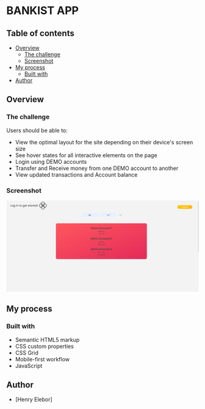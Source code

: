 # BANKIST APP 

## Table of contents

- [Overview](#overview)
  - [The challenge](#the-challenge)
  - [Screenshot](#screenshot)
- [My process](#my-process)
  - [Built with](#built-with)
- [Author](#author)

## Overview

### The challenge

Users should be able to:

- View the optimal layout for the site depending on their device's screen size
- See hover states for all interactive elements on the page
- Login using DEMO accounts
- Transfer and Receive money from one DEMO account to another 
- View updated transactions and Account balance

### Screenshot

![](./bank-app.png)

## My process

### Built with

- Semantic HTML5 markup
- CSS custom properties
- CSS Grid
- Mobile-first workflow
- JavaScript

## Author

- [Henry Elebor]
